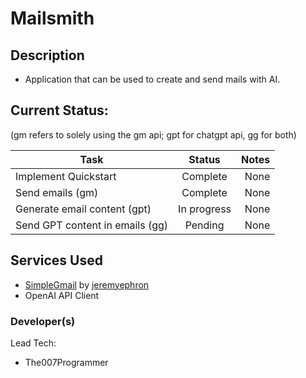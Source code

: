 # Mailsmith

## Description
- Application that can be used to create and send mails with AI.

## Current Status:

(gm refers to solely using the gm api; gpt for chatgpt api, gg for both)

| Task | Status | Notes |
| - | :-: | -: |
| Implement Quickstart | Complete | None |
| Send emails (gm) | Complete | None |
| Generate email content (gpt) | In progress | None |
| Send GPT content in emails (gg) | Pending | None |

## Services Used
- [SimpleGmail](https://github.com/jeremyephron/simplegmail) by [jeremyephron](https://github.com/jeremyephron)
- OpenAI API Client

### Developer(s)
Lead Tech:
- The007Programmer